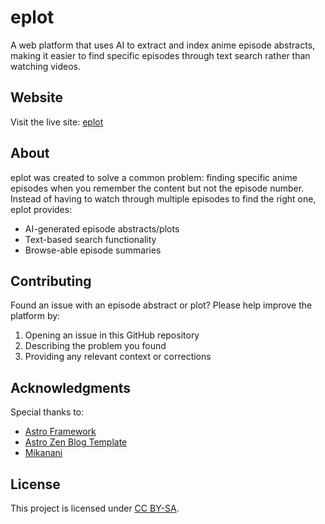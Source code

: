# eplot

A web platform that uses AI to extract and index anime episode abstracts, making it easier to find specific episodes through text search rather than watching videos.

## Website

Visit the live site: [eplot](https://eplot.oopus.info)

## About

eplot was created to solve a common problem: finding specific anime episodes when you remember the content but not the episode number. Instead of having to watch through multiple episodes to find the right one, eplot provides:

- AI-generated episode abstracts/plots
- Text-based search functionality
- Browse-able episode summaries

## Contributing

Found an issue with an episode abstract or plot? Please help improve the platform by:

1. Opening an issue in this GitHub repository
2. Describing the problem you found
3. Providing any relevant context or corrections

## Acknowledgments

Special thanks to:

- [Astro Framework](https://astro.build)
- [Astro Zen Blog Template](hhttps://github.com/larry-xue/astro-zen-blog/)
- [Mikanani](https://mikanani.me/)

## License

This project is licensed under [CC BY-SA](https://creativecommons.org/licenses/by-sa/4.0/).
